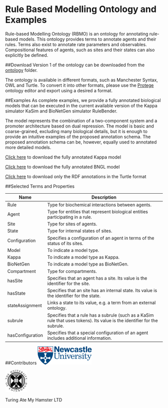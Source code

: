 # Rule Based Modelling Ontology and Examples
Rule-based Modelling Ontology (RBMO) is an ontology for annotating rule-based models. This ontology provides terms to annotate agents and their rules. Terms also exist to annotate rate parameters and observables. Compositional features of agents, such as sites and their states can also explicitly be defined.

##Download
Version 1 of the ontology can be downloaded from the [ontology](ontology) folder. 

The ontology is available in different formats, such as Manchester Syntax, OWL and Turtle. To convert it into other formats, please use the [Protege](http://protege.stanford.edu) ontology editor and export using a desired a format.

##Examples
As complete examples, we provide a fully annotated biological models that can be executed in the current available version of the Kappa simulator KaSim and BioNetGen simulator RuleBender.

The model represents the combination of a two-component system and a promoter architecture based on dual repression. The model is basic and coarse-grained, excluding many biological details, but it is enough to provide an intuitive examples of the proposed annotation schema. The proposed annotation schema can be, however, equally used to annotated more detailed models.


[Click here](examples/tcs.kappa) to download the fully annotated Kappa model

[Click here](examples/tcs.bngl) to download the fully annotated BNGL model

[Click here](examples/tcs.ttl) to download only the RDF annotations in the Turtle format

##Selected Terms and Properties

| Name | Description |
|--------|--------|
| Rule   | Type for biochemical interactions between agents.|
| Agent  | Type for entities that represent biological entities participating in a rule.|
| Site   | Type for sites of agents.|
| State  | Type for internal states of sites.|
| Configuration | Specifies a configuration of an agent in terms of the status of its sites.|
| Model | To indicate a model type.|
| Kappa | To indicate a model type as Kappa.|
| BioNetGen | To indicate a model type as BioNetGen.|
| Compartment | Type for compartments.|
| hasSite | Specifies that an agent has a site. Its value is the identifier for the site.|
| hasState | Specifies that an site has an internal state. Its value is the identifier for the state.|
| stateAssignment | Links a state to its value, e.g. a term from an external ontology.|
| subrule | Specifies that a rule has a subrule (such as a KaSim rule that uses tokens). Its value is the identifier for the subrule. |
| hasConfiguration | Specifies that a special configuration of an agent includes additional information.|

##Contributors
![alt tag;float left](images/newcastle.gif)

![alt tag;float left](images/edinburgh.png)

Turing Ate My Hamster LTD



